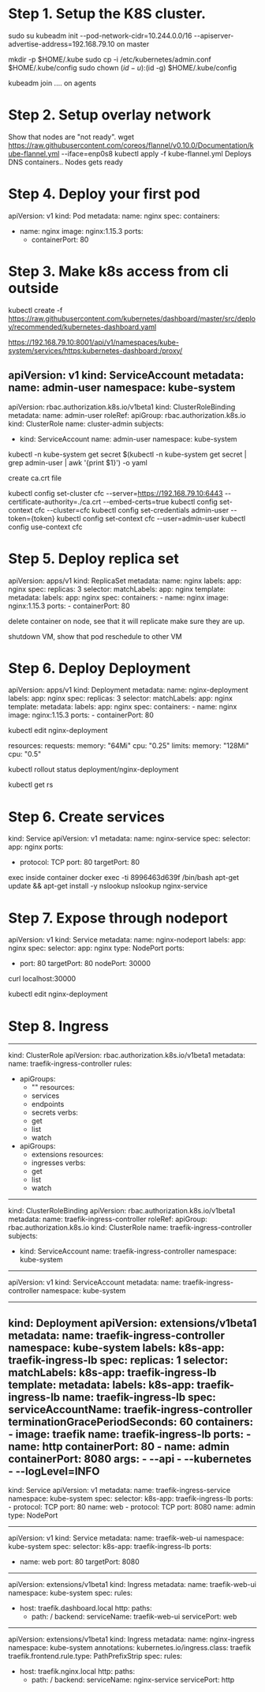 # Step 1. Setup the K8S cluster.


sudo su
kubeadm init --pod-network-cidr=10.244.0.0/16 --apiserver-advertise-address=192.168.79.10
on master

mkdir -p $HOME/.kube
sudo cp -i /etc/kubernetes/admin.conf $HOME/.kube/config
sudo chown $(id -u):$(id -g) $HOME/.kube/config

kubeadm join .... on agents

# Step 2. Setup overlay network

Show that nodes are "not ready".
wget https://raw.githubusercontent.com/coreos/flannel/v0.10.0/Documentation/kube-flannel.yml
--iface=enp0s8
kubectl apply -f kube-flannel.yml
Deploys DNS containers..
Nodes gets ready

# Step 4. Deploy your first pod

apiVersion: v1
kind: Pod
metadata:
  name: nginx
spec:
  containers:
  - name: nginx
    image: nginx:1.15.3
    ports:
    - containerPort: 80


# Step 3. Make k8s access from cli outside

kubectl create -f https://raw.githubusercontent.com/kubernetes/dashboard/master/src/deploy/recommended/kubernetes-dashboard.yaml

https://192.168.79.10:8001/api/v1/namespaces/kube-system/services/https:kubernetes-dashboard:/proxy/

apiVersion: v1
kind: ServiceAccount
metadata:
  name: admin-user
  namespace: kube-system
---
apiVersion: rbac.authorization.k8s.io/v1beta1
kind: ClusterRoleBinding
metadata:
  name: admin-user
roleRef:
  apiGroup: rbac.authorization.k8s.io
  kind: ClusterRole
  name: cluster-admin
subjects:
- kind: ServiceAccount
  name: admin-user
  namespace: kube-system


kubectl -n kube-system get secret $(kubectl -n kube-system get secret | grep admin-user | awk '{print $1}') -o yaml

create ca.crt file

  kubectl config set-cluster cfc --server=https://192.168.79.10:6443 --certificate-authority=./ca.crt --embed-certs=true
  kubectl config set-context cfc --cluster=cfc
  kubectl config set-credentials admin-user --token={token}
  kubectl config set-context cfc --user=admin-user
  kubectl config use-context cfc

# Step 5. Deploy replica set

apiVersion: apps/v1
kind: ReplicaSet
metadata:
  name: nginx
  labels:
    app: nginx
spec:
  replicas: 3
  selector:
    matchLabels:
      app: nginx
  template:
    metadata:
      labels:
        app: nginx
    spec:
      containers:
      - name: nginx
        image: nginx:1.15.3
        ports:
        - containerPort: 80

delete container on node, see that it will replicate make sure they are up.

shutdown VM, show that pod reschedule to other VM

# Step 6. Deploy Deployment

apiVersion: apps/v1
kind: Deployment
metadata:
  name: nginx-deployment
  labels:
    app: nginx
spec:
  replicas: 3
  selector:
    matchLabels:
      app: nginx
  template:
    metadata:
      labels:
        app: nginx
    spec:
      containers:
      - name: nginx
        image: nginx:1.15.3
        ports:
        - containerPort: 80


kubectl edit nginx-deployment


resources:
  requests:
    memory: "64Mi"
    cpu: "0.25"
  limits:
    memory: "128Mi"
    cpu: "0.5"


kubectl rollout status deployment/nginx-deployment

kubectl get rs

# Step 6. Create services

kind: Service
apiVersion: v1
metadata:
  name: nginx-service
spec:
  selector:
    app: nginx
  ports:
  - protocol: TCP
    port: 80
    targetPort: 80


exec inside container
docker exec -ti 8996463d639f /bin/bash
apt-get update && apt-get install -y nslookup
nslookup nginx-service


# Step 7. Expose through nodeport


apiVersion: v1
kind: Service
metadata:
  name: nginx-nodeport
  labels:
    app: nginx
spec:
  selector:
    app: nginx
  type: NodePort
  ports:
   - port: 80
     targetPort: 80
     nodePort: 30000

 curl localhost:30000

kubectl edit nginx-deployment

# Step 8. Ingress

---
kind: ClusterRole
apiVersion: rbac.authorization.k8s.io/v1beta1
metadata:
  name: traefik-ingress-controller
rules:
  - apiGroups:
      - ""
    resources:
      - services
      - endpoints
      - secrets
    verbs:
      - get
      - list
      - watch
  - apiGroups:
      - extensions
    resources:
      - ingresses
    verbs:
      - get
      - list
      - watch
---
kind: ClusterRoleBinding
apiVersion: rbac.authorization.k8s.io/v1beta1
metadata:
  name: traefik-ingress-controller
roleRef:
  apiGroup: rbac.authorization.k8s.io
  kind: ClusterRole
  name: traefik-ingress-controller
subjects:
- kind: ServiceAccount
  name: traefik-ingress-controller
  namespace: kube-system

---
apiVersion: v1
kind: ServiceAccount
metadata:
  name: traefik-ingress-controller
  namespace: kube-system

---
kind: Deployment
apiVersion: extensions/v1beta1
metadata:
  name: traefik-ingress-controller
  namespace: kube-system
  labels:
    k8s-app: traefik-ingress-lb
spec:
  replicas: 1
  selector:
    matchLabels:
      k8s-app: traefik-ingress-lb
  template:
    metadata:
      labels:
        k8s-app: traefik-ingress-lb
        name: traefik-ingress-lb
    spec:
      serviceAccountName: traefik-ingress-controller
      terminationGracePeriodSeconds: 60
      containers:
      - image: traefik
        name: traefik-ingress-lb
        ports:
        - name: http
          containerPort: 80
        - name: admin
          containerPort: 8080
        args:
        - --api
        - --kubernetes
        - --logLevel=INFO
---
kind: Service
apiVersion: v1
metadata:
  name: traefik-ingress-service
  namespace: kube-system
spec:
  selector:
    k8s-app: traefik-ingress-lb
  ports:
    - protocol: TCP
      port: 80
      name: web
    - protocol: TCP
      port: 8080
      name: admin
  type: NodePort

---
apiVersion: v1
kind: Service
metadata:
  name: traefik-web-ui
  namespace: kube-system
spec:
  selector:
    k8s-app: traefik-ingress-lb
  ports:
  - name: web
    port: 80
    targetPort: 8080
---
apiVersion: extensions/v1beta1
kind: Ingress
metadata:
  name: traefik-web-ui
  namespace: kube-system
spec:
  rules:
  - host: traefik.dashboard.local
    http:
      paths:
      - path: /
        backend:
          serviceName: traefik-web-ui
          servicePort: web


---
apiVersion: extensions/v1beta1
kind: Ingress
metadata:
  name: nginx-ingress
  namespace: kube-system
  annotations:
    kubernetes.io/ingress.class: traefik
    traefik.frontend.rule.type: PathPrefixStrip
spec:
  rules:
  - host: traefik.nginx.local
    http:
      paths:
      - path: /
        backend:
          serviceName: nginx-service
          servicePort: http
